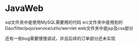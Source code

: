 # JavaWeb
sql文件夹中是使用MySQL需要用的代码
src文件夹中是用到的Dao/filter/pojo/service/utils/wervlet
web文件夹中是jsp及css部分

还有一些bug需要慢慢调试，并且后续的订单部分还未实现
